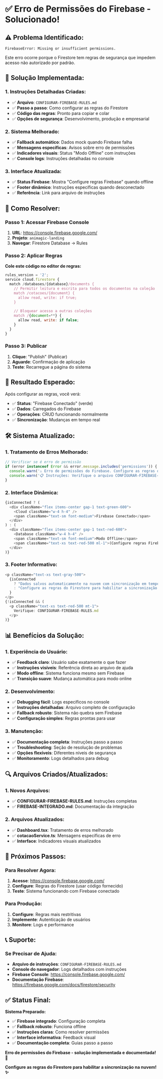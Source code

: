 # ✅ Erro de Permissões do Firebase - Solucionado!

## ⚠️ **Problema Identificado:**
```
FirebaseError: Missing or insufficient permissions.
```

Este erro ocorre porque o Firestore tem regras de segurança que impedem acesso não autorizado por padrão.

## 🚀 **Solução Implementada:**

### **1. Instruções Detalhadas Criadas:**
- ✅ **Arquivo**: `CONFIGURAR-FIREBASE-RULES.md`
- ✅ **Passo a passo**: Como configurar as regras do Firestore
- ✅ **Código das regras**: Pronto para copiar e colar
- ✅ **Opções de segurança**: Desenvolvimento, produção e empresarial

### **2. Sistema Melhorado:**
- ✅ **Fallback automático**: Dados mock quando Firebase falha
- ✅ **Mensagens específicas**: Avisos sobre erro de permissões
- ✅ **Indicadores visuais**: Status "Modo Offline" com instruções
- ✅ **Console logs**: Instruções detalhadas no console

### **3. Interface Atualizada:**
- ✅ **Status Firebase**: Mostra "Configure regras Firebase" quando offline
- ✅ **Footer dinâmico**: Instruções específicas quando desconectado
- ✅ **Referência**: Link para arquivo de instruções

## 🔧 **Como Resolver:**

### **Passo 1: Acessar Firebase Console**
1. **URL**: https://console.firebase.google.com/
2. **Projeto**: `animagic-landing`
3. **Navegar**: Firestore Database → Rules

### **Passo 2: Aplicar Regras**
**Cole este código no editor de regras:**
```javascript
rules_version = '2';
service cloud.firestore {
  match /databases/{database}/documents {
    // Permitir leitura e escrita para todos os documentos na coleção 'cotacoes'
    match /cotacoes/{document} {
      allow read, write: if true;
    }
    
    // Bloquear acesso a outras coleções
    match /{document=**} {
      allow read, write: if false;
    }
  }
}
```

### **Passo 3: Publicar**
1. **Clique**: "Publish" (Publicar)
2. **Aguarde**: Confirmação de aplicação
3. **Teste**: Recarregue a página do sistema

## 🎯 **Resultado Esperado:**

Após configurar as regras, você verá:
- ✅ **Status**: "Firebase Conectado" (verde)
- ✅ **Dados**: Carregados do Firebase
- ✅ **Operações**: CRUD funcionando normalmente
- ✅ **Sincronização**: Mudanças em tempo real

## 🛠️ **Sistema Atualizado:**

### **1. Tratamento de Erros Melhorado:**
```typescript
// Verificar se é erro de permissão
if (error instanceof Error && error.message.includes('permissions')) {
  console.warn('⚠️ Erro de permissões do Firebase. Configure as regras do Firestore.');
  console.warn('📋 Instruções: Verifique o arquivo CONFIGURAR-FIREBASE-RULES.md');
}
```

### **2. Interface Dinâmica:**
```typescript
{isConnected ? (
  <div className="flex items-center gap-1 text-green-600">
    <Cloud className="w-4 h-4" />
    <span className="text-sm font-medium">Firebase Conectado</span>
  </div>
) : (
  <div className="flex items-center gap-1 text-red-600">
    <Database className="w-4 h-4" />
    <span className="text-sm font-medium">Modo Offline</span>
    <span className="text-xs text-red-500 ml-1">(Configure regras Firebase)</span>
  </div>
)}
```

### **3. Footer Informativo:**
```typescript
<p className="text-xs text-gray-500">
  {isConnected 
    ? "Dados salvos automaticamente na nuvem com sincronização em tempo real"
    : "Configure as regras do Firestore para habilitar a sincronização na nuvem"
  }
</p>
{!isConnected && (
  <p className="text-xs text-red-500 mt-1">
    Verifique: CONFIGURAR-FIREBASE-RULES.md
  </p>
)}
```

## 📊 **Benefícios da Solução:**

### **1. Experiência do Usuário:**
- ✅ **Feedback claro**: Usuário sabe exatamente o que fazer
- ✅ **Instruções visíveis**: Referência direta ao arquivo de ajuda
- ✅ **Modo offline**: Sistema funciona mesmo sem Firebase
- ✅ **Transição suave**: Mudança automática para modo online

### **2. Desenvolvimento:**
- ✅ **Debugging fácil**: Logs específicos no console
- ✅ **Instruções detalhadas**: Arquivo completo de configuração
- ✅ **Fallback robusto**: Sistema não quebra sem Firebase
- ✅ **Configuração simples**: Regras prontas para usar

### **3. Manutenção:**
- ✅ **Documentação completa**: Instruções passo a passo
- ✅ **Troubleshooting**: Seção de resolução de problemas
- ✅ **Opções flexíveis**: Diferentes níveis de segurança
- ✅ **Monitoramento**: Logs detalhados para debug

## 🔍 **Arquivos Criados/Atualizados:**

### **1. Novos Arquivos:**
- ✅ **CONFIGURAR-FIREBASE-RULES.md**: Instruções completas
- ✅ **FIREBASE-INTEGRADO.md**: Documentação da integração

### **2. Arquivos Atualizados:**
- ✅ **Dashboard.tsx**: Tratamento de erros melhorado
- ✅ **cotacaoService.ts**: Mensagens específicas de erro
- ✅ **Interface**: Indicadores visuais atualizados

## 🚀 **Próximos Passos:**

### **Para Resolver Agora:**
1. **Acesse**: https://console.firebase.google.com/
2. **Configure**: Regras do Firestore (usar código fornecido)
3. **Teste**: Sistema funcionando com Firebase conectado

### **Para Produção:**
1. **Configure**: Regras mais restritivas
2. **Implemente**: Autenticação de usuários
3. **Monitore**: Logs e performance

## 📞 **Suporte:**

### **Se Precisar de Ajuda:**
- **Arquivo de instruções**: `CONFIGURAR-FIREBASE-RULES.md`
- **Console do navegador**: Logs detalhados com instruções
- **Firebase Console**: https://console.firebase.google.com/
- **Documentação Firebase**: https://firebase.google.com/docs/firestore/security

## ✅ **Status Final:**

**Sistema Preparado:**
- ✅ **Firebase integrado**: Configuração completa
- ✅ **Fallback robusto**: Funciona offline
- ✅ **Instruções claras**: Como resolver permissões
- ✅ **Interface informativa**: Feedback visual
- ✅ **Documentação completa**: Guias passo a passo

**Erro de permissões do Firebase - solução implementada e documentada! 🎉**

**Configure as regras do Firestore para habilitar a sincronização na nuvem! ✨**
